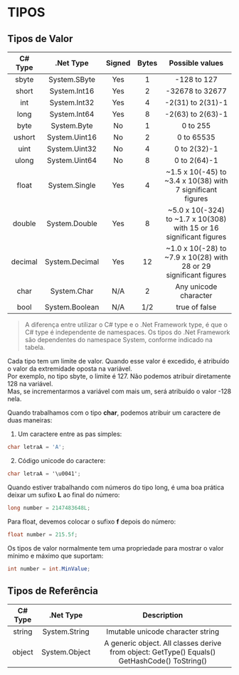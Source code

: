 # TIPOS

## Tipos de Valor

|C# Type     | .Net Type           | Signed    | Bytes     | Possible values      |
|:----:      |:----:               |:----:     |:----:     |:----:                |
| sbyte      | System.SByte        | Yes       | 1         | -128 to 127          |
| short      | System.Int16        | Yes       | 2         | -32678 to 32677      |
| int        | System.Int32        | Yes       | 4         | -2(31) to 2(31)-1    |
| long       | System.Int64        | Yes       | 8         | -2(63) to 2(63)-1    |
| byte       | System.Byte         | No        | 1         | 0 to 255             |
| ushort     | System.Uint16       | No        | 2         | 0 to 65535           |
| uint       | System.Uint32       | No        | 4         | 0 to 2(32)-1         |
| ulong      | System.Uint64       | No        | 8         | 0 to 2(64)-1         |
| float      | System.Single       | Yes       | 4         | ~1.5 x 10(-45) to ~3.4 x 10(38) with 7 significant figures|
| double     | System.Double       | Yes       | 8         | ~5.0 x 10(-324) to ~1.7 x 10(308) with 15 or 16 significant figures|
| decimal    | System.Decimal      | Yes       | 12        | ~1.0 x 10(-28) to ~7.9 x 10(28) with 28 or 29 significant figures|
| char       | System.Char         | N/A       | 2         | Any unicode character|
| bool       | System.Boolean      | N/A       | 1/2       | true of false        |

>A diferença entre utilizar o C# type e o .Net Framework type, é que o C# type é independente de namespaces.
>Os tipos do .Net Framework são dependentes do namespace System, conforme indicado na tabela.

Cada tipo tem um limite de valor. Quando esse valor é excedido, é atribuído o valor da extremidade oposta na variável.    
Por exemplo, no tipo sbyte, o limite é 127. Não podemos atribuir diretamente 128 na variável.   
Mas, se incrementarmos a variável com mais um, será atribuído o valor -128 nela.  

Quando trabalhamos com o tipo **char**, podemos atribuir um caractere de duas maneiras:
1. Um caractere entre as pas simples:
```c#
char letraA = 'A';
```
2. Código unicode do caractere:
```c#
char letraA = '\u0041';
```

Quando estiver trabalhando com números do tipo long, é uma boa prática deixar um sufixo **L** ao final do número:
```c#
long number = 2147483648L;
```

Para float, devemos colocar o sufixo **f** depois do número:
```c#
float number = 215.5f;
```

Os tipos de valor normalmente tem uma propriedade para mostrar o valor mínimo e máximo que suportam:
```c#
int number = int.MinValue;
```

## Tipos de Referência

|C# Type     | .Net Type           | Description                        |
|:----:      |:----:               |:----:                              |
| string     | System.String       | Imutable unicode character string  |
| object     | System.Object       | A generic object. All classes derive from object: GetType()  Equals()  GetHashCode()  ToString()  |
